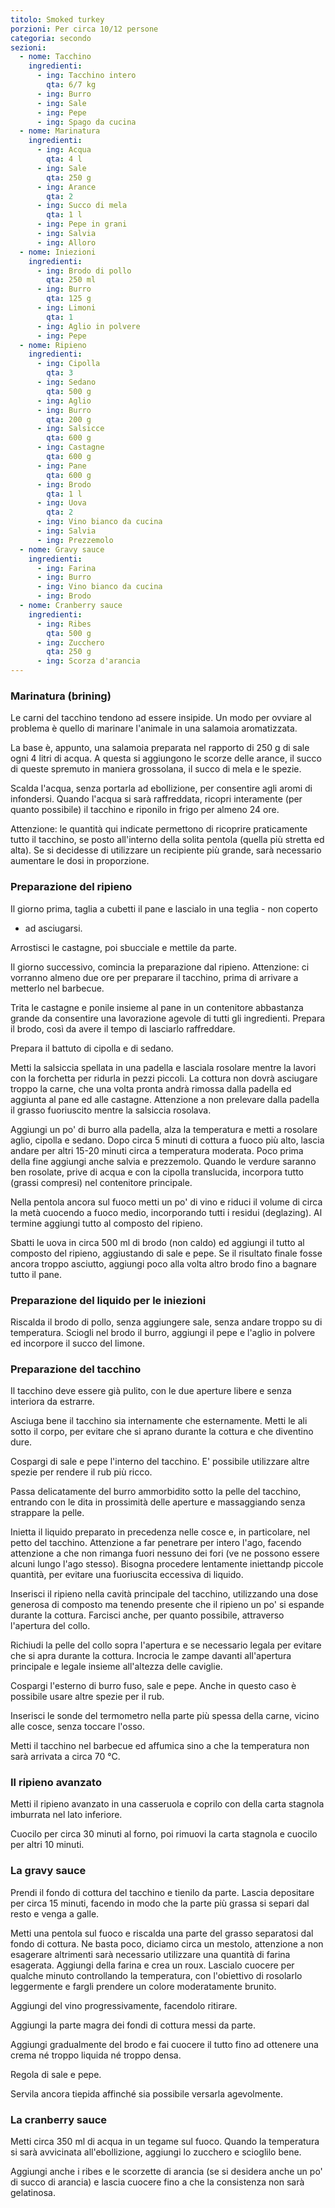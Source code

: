 ```yaml
---
titolo: Smoked turkey
porzioni: Per circa 10/12 persone
categoria: secondo
sezioni:
  - nome: Tacchino
    ingredienti:
      - ing: Tacchino intero
        qta: 6/7 kg
      - ing: Burro
      - ing: Sale
      - ing: Pepe
      - ing: Spago da cucina
  - nome: Marinatura
    ingredienti:
      - ing: Acqua
        qta: 4 l
      - ing: Sale
        qta: 250 g
      - ing: Arance
        qta: 2
      - ing: Succo di mela
        qta: 1 l
      - ing: Pepe in grani
      - ing: Salvia
      - ing: Alloro
  - nome: Iniezioni
    ingredienti:
      - ing: Brodo di pollo
        qta: 250 ml
      - ing: Burro
        qta: 125 g
      - ing: Limoni
        qta: 1
      - ing: Aglio in polvere
      - ing: Pepe
  - nome: Ripieno
    ingredienti:
      - ing: Cipolla
        qta: 3
      - ing: Sedano
        qta: 500 g
      - ing: Aglio
      - ing: Burro
        qta: 200 g
      - ing: Salsicce
        qta: 600 g
      - ing: Castagne
        qta: 600 g
      - ing: Pane
        qta: 600 g
      - ing: Brodo
        qta: 1 l
      - ing: Uova
        qta: 2
      - ing: Vino bianco da cucina
      - ing: Salvia
      - ing: Prezzemolo
  - nome: Gravy sauce
    ingredienti:
      - ing: Farina
      - ing: Burro
      - ing: Vino bianco da cucina
      - ing: Brodo
  - nome: Cranberry sauce
    ingredienti:
      - ing: Ribes
        qta: 500 g
      - ing: Zucchero
        qta: 250 g
      - ing: Scorza d'arancia
---
```


### Marinatura (brining)

Le carni del tacchino tendono ad essere insipide. Un modo per ovviare al
problema è quello di marinare l'animale in una salamoia aromatizzata.

La base è, appunto, una salamoia preparata nel rapporto di 250 g di sale ogni 4
litri di acqua. A questa si aggiungono le scorze delle arance, il succo di
queste spremuto in maniera grossolana, il succo di mela e le spezie.

Scalda l'acqua, senza portarla ad ebollizione, per consentire agli aromi di
infondersi. Quando l'acqua si sarà raffreddata, ricopri interamente (per quanto
possibile) il tacchino e riponilo in frigo per almeno 24 ore.

Attenzione: le quantità qui indicate permettono di ricoprire praticamente tutto
il tacchino, se posto all'interno della solita pentola (quella più stretta ed
alta). Se si decidesse di utilizzare un recipiente più grande, sarà necessario
aumentare le dosi in proporzione.


### Preparazione del ripieno

Il giorno prima, taglia a cubetti il pane e lascialo in una teglia - non coperto
- ad asciugarsi.

Arrostisci le castagne, poi sbucciale e mettile da parte.

Il giorno successivo, comincia la preparazione dal ripieno. Attenzione: ci
vorranno almeno due ore per preparare il tacchino, prima di arrivare a metterlo
nel barbecue.

Trita le castagne e ponile insieme al pane in un contenitore abbastanza grande
da consentire una lavorazione agevole di tutti gli ingredienti. Prepara il
brodo, così da avere il tempo di lasciarlo raffreddare.

Prepara il battuto di cipolla e di sedano.

Metti la salsiccia spellata in una padella e lasciala rosolare mentre la lavori
con la forchetta per ridurla in pezzi piccoli. La cottura non dovrà asciugare
troppo la carne, che una volta pronta andrà rimossa dalla padella ed aggiunta al
pane ed alle castagne. Attenzione a non prelevare dalla padella il grasso
fuoriuscito mentre la salsiccia rosolava.

Aggiungi un po' di burro alla padella, alza la temperatura e metti a rosolare
aglio, cipolla e sedano. Dopo circa 5 minuti di cottura a fuoco più alto, lascia
andare per altri 15-20 minuti circa a temperatura moderata. Poco prima della
fine aggiungi anche salvia e prezzemolo. Quando le verdure saranno ben rosolate,
prive di acqua e con la cipolla translucida, incorpora tutto (grassi compresi)
nel contenitore principale.

Nella pentola ancora sul fuoco metti un po' di vino e riduci il volume di circa
la metà cuocendo a fuoco medio, incorporando tutti i residui (deglazing). Al
termine aggiungi tutto al composto del ripieno.

Sbatti le uova in circa 500 ml di brodo (non caldo) ed aggiungi il tutto al
composto del ripieno, aggiustando di sale e pepe. Se il risultato finale fosse
ancora troppo asciutto, aggiungi poco alla volta altro brodo fino a bagnare
tutto il pane.


### Preparazione del liquido per le iniezioni

Riscalda il brodo di pollo, senza aggiungere sale, senza andare troppo su di
temperatura. Sciogli nel brodo il burro, aggiungi il pepe e l'aglio in polvere
ed incorpore il succo del limone.


### Preparazione del tacchino

Il tacchino deve essere già pulito, con le due aperture libere e senza interiora
da estrarre.

Asciuga bene il tacchino sia internamente che esternamente. Metti le ali sotto
il corpo, per evitare che si aprano durante la cottura e che diventino dure.

Cospargi di sale e pepe l'interno del tacchino. E' possibile utilizzare altre
spezie per rendere il rub più ricco.

Passa delicatamente del burro ammorbidito sotto la pelle del tacchino, entrando
con le dita in prossimità delle aperture e massaggiando senza strappare la
pelle.

Inietta il liquido preparato in precedenza nelle cosce e, in particolare, nel
petto del tacchino. Attenzione a far penetrare per intero l'ago, facendo
attenzione a che non rimanga fuori nessuno dei fori (ve ne possono essere alcuni
lungo l'ago stesso). Bisogna procedere lentamente iniettandp piccole quantità,
per evitare una fuoriuscita eccessiva di liquido.

Inserisci il ripieno nella cavità principale del tacchino, utilizzando una dose
generosa di composto ma tenendo presente che il ripieno un po' si espande
durante la cottura. Farcisci anche, per quanto possibile, attraverso l'apertura
del collo.

Richiudi la pelle del collo sopra l'apertura e se necessario legala per evitare
che si apra durante la cottura. Incrocia le zampe davanti all'apertura
principale e legale insieme all'altezza delle caviglie.

Cospargi l'esterno di burro fuso, sale e pepe. Anche in questo caso è possibile
usare altre spezie per il rub.

Inserisci le sonde del termometro nella parte più spessa della carne, vicino
alle cosce, senza toccare l'osso.

Metti il tacchino nel barbecue ed affumica sino a che la temperatura non sarà
arrivata a circa 70 °C.


### Il ripieno avanzato

Metti il ripieno avanzato in una casseruola e coprilo con della carta stagnola
imburrata nel lato inferiore.

Cuocilo per circa 30 minuti al forno, poi rimuovi la carta stagnola e cuocilo
per altri 10 minuti.


### La gravy sauce

Prendi il fondo di cottura del tacchino e tienilo da parte. Lascia depositare
per circa 15 minuti, facendo in modo che la parte più grassa si separi dal resto
e venga a galle.

Metti una pentola sul fuoco e riscalda una parte del grasso separatosi dal fondo
di cottura. Ne basta poco, diciamo circa un mestolo, attenzione a non esagerare
altrimenti sarà necessario utilizzare una quantità di farina esagerata. Aggiungi
della farina e crea un roux. Lascialo cuocere per qualche minuto controllando la
temperatura, con l'obiettivo di rosolarlo leggermente e fargli prendere un
colore moderatamente brunito.

Aggiungi del vino progressivamente, facendolo ritirare.

Aggiungi la parte magra dei fondi di cottura messi da parte.

Aggiungi gradualmente del brodo e fai cuocere il tutto fino ad ottenere una
crema né troppo liquida né troppo densa.

Regola di sale e pepe.

Servila ancora tiepida affinché sia possibile versarla agevolmente.


### La cranberry sauce

Metti circa 350 ml di acqua in un tegame sul fuoco. Quando la temperatura si
sarà avvicinata all'ebollizione, aggiungi lo zucchero e scioglilo bene.

Aggiungi anche i ribes e le scorzette di arancia (se si desidera anche un po' di
succo di arancia) e lascia cuocere fino a che la consistenza non sarà
gelatinosa.
